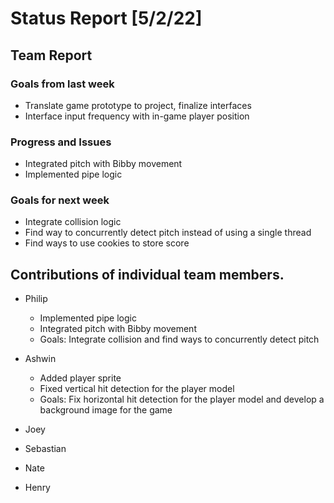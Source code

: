 # Status Report [5/2/22]

## Team Report
### Goals from last week
* Translate game prototype to project, finalize interfaces
* Interface input frequency with in-game player position
### Progress and Issues
* Integrated pitch with Bibby movement
* Implemented pipe logic
### Goals for next week
* Integrate collision logic
* Find way to concurrently detect pitch instead of using a single thread
* Find ways to use cookies to store score


## Contributions of individual team members.
* Philip
	* Implemented pipe logic 
	* Integrated pitch with Bibby movement
	* Goals: Integrate collision and find ways to concurrently detect pitch
* Ashwin
	* Added player sprite
	* Fixed vertical hit detection for the player model
	* Goals: Fix horizontal hit detection for the player model and develop a background image for the game
	
* Joey


* Sebastian

* Nate

* Henry
